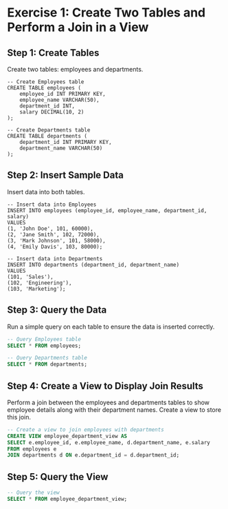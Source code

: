 # Exercise 1: Create Two Tables and Perform a Join in a View

## Step 1: Create Tables

Create two tables: employees and departments.

```
-- Create Employees table
CREATE TABLE employees (
    employee_id INT PRIMARY KEY,
    employee_name VARCHAR(50),
    department_id INT,
    salary DECIMAL(10, 2)
);

-- Create Departments table
CREATE TABLE departments (
    department_id INT PRIMARY KEY,
    department_name VARCHAR(50)
);
```

## Step 2: Insert Sample Data

Insert data into both tables.

```
-- Insert data into Employees
INSERT INTO employees (employee_id, employee_name, department_id, salary) 
VALUES
(1, 'John Doe', 101, 60000),
(2, 'Jane Smith', 102, 72000),
(3, 'Mark Johnson', 101, 58000),
(4, 'Emily Davis', 103, 80000);

-- Insert data into Departments
INSERT INTO departments (department_id, department_name) 
VALUES
(101, 'Sales'),
(102, 'Engineering'),
(103, 'Marketing');
```

## Step 3: Query the Data

Run a simple query on each table to ensure the data is inserted correctly.

```sql
-- Query Employees table
SELECT * FROM employees;

-- Query Departments table
SELECT * FROM departments;
```

## Step 4: Create a View to Display Join Results

Perform a join between the employees and departments tables to show employee details along with their department names. Create a view to store this join.

```sql
-- Create a view to join employees with departments
CREATE VIEW employee_department_view AS
SELECT e.employee_id, e.employee_name, d.department_name, e.salary
FROM employees e
JOIN departments d ON e.department_id = d.department_id;
```

## Step 5: Query the View

```sql
-- Query the view
SELECT * FROM employee_department_view;
```
